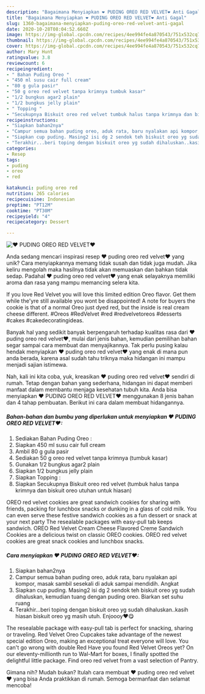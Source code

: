 ```yaml
---
description: "Bagaimana Menyiapkan ❤ PUDING OREO RED VELVET❤ Anti Gagal"
title: "Bagaimana Menyiapkan ❤ PUDING OREO RED VELVET❤ Anti Gagal"
slug: 1360-bagaimana-menyiapkan-puding-oreo-red-velvet-anti-gagal
date: 2020-10-28T08:04:52.660Z
image: https://img-global.cpcdn.com/recipes/4ee994fe4a870543/751x532cq70/❤-puding-oreo-red-velvet❤-foto-resep-utama.jpg
thumbnail: https://img-global.cpcdn.com/recipes/4ee994fe4a870543/751x532cq70/❤-puding-oreo-red-velvet❤-foto-resep-utama.jpg
cover: https://img-global.cpcdn.com/recipes/4ee994fe4a870543/751x532cq70/❤-puding-oreo-red-velvet❤-foto-resep-utama.jpg
author: Mary Hunt
ratingvalue: 3.8
reviewcount: 6
recipeingredient:
- " Bahan Puding Oreo "
- "450 ml susu cair full cream"
- "80 g gula pasir"
- "50 g oreo red velvet tanpa krimnya tumbuk kasar"
- "1/2 bungkus agar2 plain"
- "1/2 bungkus jelly plain"
- " Topping "
- "Secukupnya Biskuit oreo red velvet tumbuk halus tanpa krimnya dan biskuit oreo utuhan untuk hiasan"
recipeinstructions:
- "Siapkan bahan2nya"
- "Campur semua bahan puding oreo, aduk rata, baru nyalakan api kompor, masak sambil sesekali di aduk sampai mendidih. Angkat"
- "Siapkan cup puding. Masing2 isi dg 2 sendok teh biskuit oreo yg sudah dihaluskan, kemudian tuang dengan puding oreo. Biarkan set suhu ruang"
- "Terakhir...beri toping dengan biskuit oreo yg sudah dihaluskan..kasih hiasan biskuit oreo yg masih utuh. Enjoooy❤😋"
categories:
- Resep
tags:
- puding
- oreo
- red

katakunci: puding oreo red 
nutrition: 265 calories
recipecuisine: Indonesian
preptime: "PT12M"
cooktime: "PT30M"
recipeyield: "4"
recipecategory: Dessert

---
```



![❤ PUDING OREO RED VELVET❤](https://img-global.cpcdn.com/recipes/4ee994fe4a870543/751x532cq70/❤-puding-oreo-red-velvet❤-foto-resep-utama.jpg)

Anda sedang mencari inspirasi resep ❤ puding oreo red velvet❤ yang unik? Cara menyiapkannya memang tidak susah dan tidak juga mudah. Jika keliru mengolah maka hasilnya tidak akan memuaskan dan bahkan tidak sedap. Padahal ❤ puding oreo red velvet❤ yang enak selayaknya memiliki aroma dan rasa yang mampu memancing selera kita.

If you love Red Velvet you will love this limited edition Oreo flavor. Get them while the&#39;yre still available you wont be disappointed! A note for buyers the cookie is that of a normal Oreo just dyed red, but the inside is real cream cheese different. #Oreos #RedVelvet #red #redvelvetoreos #desserts #cakes #cakedecoratingideas.

Banyak hal yang sedikit banyak berpengaruh terhadap kualitas rasa dari ❤ puding oreo red velvet❤, mulai dari jenis bahan, kemudian pemilihan bahan segar sampai cara membuat dan menyajikannya. Tak perlu pusing kalau hendak menyiapkan ❤ puding oreo red velvet❤ yang enak di mana pun anda berada, karena asal sudah tahu triknya maka hidangan ini mampu menjadi sajian istimewa.


Nah, kali ini kita coba, yuk, kreasikan ❤ puding oreo red velvet❤ sendiri di rumah. Tetap dengan bahan yang sederhana, hidangan ini dapat memberi manfaat dalam membantu menjaga kesehatan tubuh kita. Anda bisa menyiapkan ❤ PUDING OREO RED VELVET❤ menggunakan 8 jenis bahan dan 4 tahap pembuatan. Berikut ini cara dalam membuat hidangannya.

<!--inarticleads1-->

##### Bahan-bahan dan bumbu yang diperlukan untuk menyiapkan ❤ PUDING OREO RED VELVET❤:

1. Sediakan  Bahan Puding Oreo :
1. Siapkan 450 ml susu cair full cream
1. Ambil 80 g gula pasir
1. Sediakan 50 g oreo red velvet tanpa krimnya (tumbuk kasar)
1. Gunakan 1/2 bungkus agar2 plain
1. Siapkan 1/2 bungkus jelly plain
1. Siapkan  Topping :
1. Siapkan Secukupnya Biskuit oreo red velvet (tumbuk halus tanpa krimnya dan biskuit oreo utuhan untuk hiasan)


OREO red velvet cookies are great sandwich cookies for sharing with friends, packing for lunchbox snacks or dunking in a glass of cold milk. You can even serve these festive sandwich cookies as a fun dessert or snack at your next party The resealable packages with easy-pull tab keeps sandwich. OREO Red Velvet Cream Cheese Flavored Creme Sandwich Cookies are a delicious twist on classic OREO cookies. OREO red velvet cookies are great snack cookies and lunchbox snacks. 

<!--inarticleads2-->

##### Cara menyiapkan ❤ PUDING OREO RED VELVET❤:

1. Siapkan bahan2nya
1. Campur semua bahan puding oreo, aduk rata, baru nyalakan api kompor, masak sambil sesekali di aduk sampai mendidih. Angkat
1. Siapkan cup puding. Masing2 isi dg 2 sendok teh biskuit oreo yg sudah dihaluskan, kemudian tuang dengan puding oreo. Biarkan set suhu ruang
1. Terakhir...beri toping dengan biskuit oreo yg sudah dihaluskan..kasih hiasan biskuit oreo yg masih utuh. Enjoooy❤😋


The resealable package with easy-pull tab is perfect for snacking, sharing or traveling. Red Velvet Oreo Cupcakes take advantage of the newest special edition Oreo, making an exceptional treat everyone will love. You can&#39;t go wrong with double Red Have you found Red Velvet Oreos yet? On our eleventy-millionth run to Wal-Mart for boxes, I finally spotted the delightful little package. Find oreo red velvet from a vast selection of Pantry. 

Gimana nih? Mudah bukan? Itulah cara membuat ❤ puding oreo red velvet❤ yang bisa Anda praktikkan di rumah. Semoga bermanfaat dan selamat mencoba!
